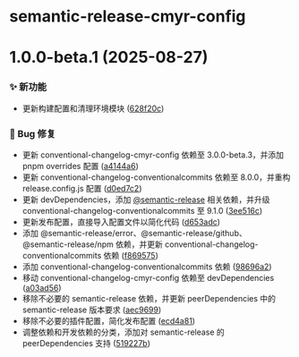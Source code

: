 # semantic-release-cmyr-config

# 1.0.0-beta.1 (2025-08-27)


### ✨ 新功能

* 更新构建配置和清理环境模块 ([628f20c](https://github.com/CaoMeiYouRen/semantic-release-cmyr-config/commit/628f20c))


### 🐛 Bug 修复

* 更新 conventional-changelog-cmyr-config 依赖至 3.0.0-beta.3，并添加 pnpm overrides 配置 ([a4144a6](https://github.com/CaoMeiYouRen/semantic-release-cmyr-config/commit/a4144a6))
* 更新 conventional-changelog-conventionalcommits 依赖至 8.0.0，并重构 release.config.js 配置 ([d0ed7c2](https://github.com/CaoMeiYouRen/semantic-release-cmyr-config/commit/d0ed7c2))
* 更新 devDependencies，添加 [@semantic-release](https://github.com/semantic-release) 相关依赖，并升级 conventional-changelog-conventionalcommits 至 9.1.0 ([3ee516c](https://github.com/CaoMeiYouRen/semantic-release-cmyr-config/commit/3ee516c))
* 更新发布配置，直接导入配置文件以简化代码 ([d653adc](https://github.com/CaoMeiYouRen/semantic-release-cmyr-config/commit/d653adc))
* 添加 @semantic-release/error、@semantic-release/github、@semantic-release/npm 依赖，并更新 conventional-changelog-conventionalcommits 依赖 ([f869575](https://github.com/CaoMeiYouRen/semantic-release-cmyr-config/commit/f869575))
* 添加 conventional-changelog-conventionalcommits 依赖 ([98696a2](https://github.com/CaoMeiYouRen/semantic-release-cmyr-config/commit/98696a2))
* 移动 conventional-changelog-cmyr-config 依赖至 devDependencies ([a03ad56](https://github.com/CaoMeiYouRen/semantic-release-cmyr-config/commit/a03ad56))
* 移除不必要的 semantic-release 依赖，并更新 peerDependencies 中的 semantic-release 版本要求 ([aec9699](https://github.com/CaoMeiYouRen/semantic-release-cmyr-config/commit/aec9699))
* 移除不必要的插件配置，简化发布配置 ([ecd4a81](https://github.com/CaoMeiYouRen/semantic-release-cmyr-config/commit/ecd4a81))
* 调整依赖和开发依赖的分类，添加对 semantic-release 的 peerDependencies 支持 ([519227b](https://github.com/CaoMeiYouRen/semantic-release-cmyr-config/commit/519227b))
